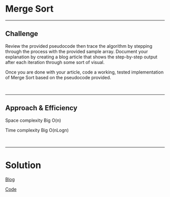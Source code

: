 # Merge Sort

<hr>

## Challenge
Review the provided pseudocode then trace the algorithm by stepping through the process with the provided sample array. Document your explanation by creating a blog article that shows the step-by-step output after each iteration through some sort of visual.

Once you are done with your article, code a working, tested implementation of Merge Sort based on the pseudocode provided.

<br>
<hr>

## Approach & Efficiency

Space complexity Big O(n)

Time complexity Big O(nLogn)

<br>
<hr>

# Solution

[Blog](blog.md)

[Code](code.py)